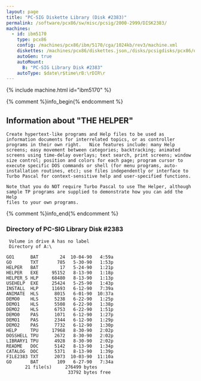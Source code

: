 ```yaml
---
layout: page
title: "PC-SIG Diskette Library (Disk #2383)"
permalink: /software/pcx86/sw/misc/pcsig/2000-2999/DISK2383/
machines:
  - id: ibm5170
    type: pcx86
    config: /machines/pcx86/ibm/5170/cga/1024kb/rev3/machine.xml
    diskettes: /machines/pcx86/diskettes.json,/disks/pcsigdisks/pcx86/diskettes.json
    autoGen: true
    autoMount:
      B: "PC-SIG Library Disk #2383"
    autoType: $date\r$time\rB:\rDIR\r
---
```


{% include machine.html id="ibm5170" %}

{% comment %}info_begin{% endcomment %}

## Information about "THE HELPER"

    Create hypertext-like programs and Help files to be used as
    information documents for interrelated topics, or as controller
    programs in their own right.   Nice features include: many Help
    screens; easy movement between categories; backtracking; animated
    screens using time-delay overlays; text search, print screens; window
    size control; position and colors for each page; program cursor to
    execute specific DOS commands or shell (for menu programs, auto-
    installation routines, etc); use files independently or interface to
    Turbo Pascal for context-sensitive help and user-specified functions.
    
    Note that you do NOT require Turbo Pascal to use The Helper, although
    sample TP programs are supplied to demonstrate how you can add the Help
    files to your own programs.
{% comment %}info_end{% endcomment %}


### Directory of PC-SIG Library Disk #2383

     Volume in drive A has no label
     Directory of A:\

    GO1      BAT        24  10-04-90   4:59a
    GO       TXT       785   5-30-90   1:53p
    HELPER   BAT        17   5-24-90   1:21p
    HELPER   EXE     95152   8-13-90   1:18p
    HELPER_S HLP     68480   8-13-90   1:13p
    USEHELP  EXE     25424   5-25-90   1:43p
    INSTALL  HLP     11693   6-12-90   7:39a
    ANIMATE  HLS      8015   6-01-90  10:37a
    DEMO0    HLS      5238   6-22-90   1:25p
    DEMO1    HLS      5508   6-22-90   1:38p
    DEMO2    HLS      6753   6-22-90   1:51p
    DEMO0    PAS      1071   6-12-90   1:27p
    DEMO1    PAS      2344   6-12-90   1:29p
    DEMO2    PAS      7732   6-12-90   1:30p
    HELP     TPU     17968   8-30-90   2:02p
    DOSSHELL TPU      2672   8-30-90   2:02p
    LIBRARY1 TPU      4928   8-30-90   2:02p
    README   DOC      5142   8-13-90   1:34p
    CATALOG  DOC      5371   8-13-90   1:39p
    FILE2383 TXT      2073  10-03-90  11:10a
    GO       BAT       109   6-27-90   7:34a
           21 file(s)     276499 bytes
                           33792 bytes free
